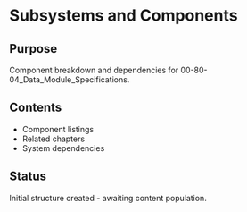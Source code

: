 # Subsystems and Components

## Purpose
Component breakdown and dependencies for 00-80-04_Data_Module_Specifications.

## Contents
- Component listings
- Related chapters
- System dependencies

## Status
Initial structure created - awaiting content population.
